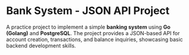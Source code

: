 # Bank System - JSON API Project

A practice project to implement a simple **banking system** using **Go (Golang)** and **PostgreSQL**. The project provides a JSON-based API for account creation, transactions, and balance inquiries, showcasing basic backend development skills.

